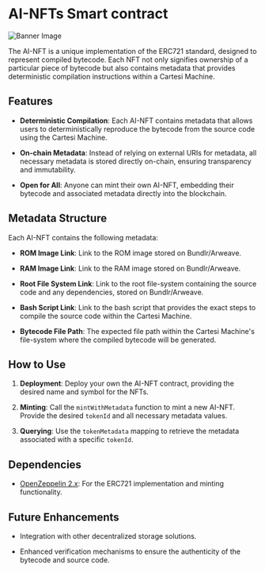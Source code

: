 # AI-NFTs Smart contract
![Banner Image](https://raw.githubusercontent.com/laurentpayot/minidenticons/main/img/minidenticons.svg)


The AI-NFT is a unique implementation of the ERC721 standard, designed to represent compiled bytecode. Each NFT not only signifies ownership of a particular piece of bytecode but also contains metadata that provides deterministic compilation instructions within a Cartesi Machine.

## Features

- **Deterministic Compilation**: Each AI-NFT contains metadata that allows users to deterministically reproduce the bytecode from the source code using the Cartesi Machine.
  
- **On-chain Metadata**: Instead of relying on external URIs for metadata, all necessary metadata is stored directly on-chain, ensuring transparency and immutability.

- **Open for All**: Anyone can mint their own AI-NFT, embedding their bytecode and associated metadata directly into the blockchain.

## Metadata Structure

Each AI-NFT contains the following metadata:

- **ROM Image Link**: Link to the ROM image stored on Bundlr/Arweave.
  
- **RAM Image Link**: Link to the RAM image stored on Bundlr/Arweave.
  
- **Root File System Link**: Link to the root file-system containing the source code and any dependencies, stored on Bundlr/Arweave.
  
- **Bash Script Link**: Link to the bash script that provides the exact steps to compile the source code within the Cartesi Machine.
  
- **Bytecode File Path**: The expected file path within the Cartesi Machine's file-system where the compiled bytecode will be generated.

## How to Use

1. **Deployment**: Deploy your own the AI-NFT contract, providing the desired name and symbol for the NFTs.

2. **Minting**: Call the `mintWithMetadata` function to mint a new AI-NFT. Provide the desired `tokenId` and all necessary metadata values.

3. **Querying**: Use the `tokenMetadata` mapping to retrieve the metadata associated with a specific `tokenId`.

## Dependencies

- [OpenZeppelin 2.x](https://docs.openzeppelin.com/contracts/2.x/): For the ERC721 implementation and minting functionality.

## Future Enhancements

- Integration with other decentralized storage solutions.
  
- Enhanced verification mechanisms to ensure the authenticity of the bytecode and source code.
